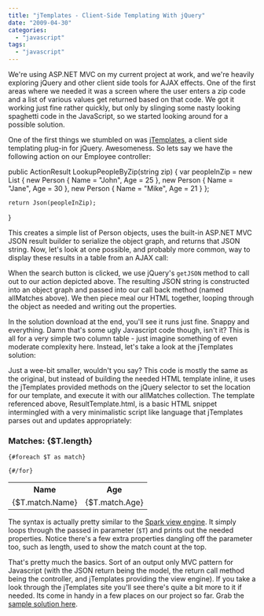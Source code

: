 ```yaml
---
title: "jTemplates - Client-Side Templating With jQuery"
date: "2009-04-30"
categories: 
  - "javascript"
tags: 
  - "javascript"
---
```


We're using ASP.NET MVC on my current project at work, and we're heavily exploring jQuery and other client side tools for AJAX effects. One of the first areas where we needed it was a screen where the user enters a zip code and a list of various values get returned based on that code. We got it working just fine rather quickly, but only by slinging some nasty looking spaghetti code in the JavaScript, so we started looking around for a possible solution.

One of the first things we stumbled on was [jTemplates](http://jtemplates.tpython.com/), a client side templating plug-in for jQuery. Awesomeness. So lets say we have the following action on our Employee controller:

public ActionResult LookupPeopleByZip(string zip)
{
	var peopleInZip = new List
		{
			new Person
				{
					Name = "John",
					Age = 25
				},
			new Person
				{
					Name = "Jane",
					Age = 30
				},
			new Person
				{
					Name = "Mike",
					Age = 21
				}
		};

	return Json(peopleInZip);
}

This creates a simple list of Person objects, uses the built-in ASP.NET MVC JSON result builder to serialize the object graph, and returns that JSON string. Now, let's look at one possible, and probably more common, way to display these results in a table from an AJAX call:

 

<script type="text/javascript">
	$(document).ready(function() {
		$("#search").click(function() {
			var url = 'http://localhost:35125/Standard/LookupPeopleByZip/' + $("#zipCode").val();
<div></div>
			$.getJSON(url,
				function(allMatches) {
					var matchCount = 0;
<div></div>
					var tableHtml = '<table>' +
									'<tr>' +
										'<th>Name</th>' +
										'<th>Age</th>' +
									'</tr>';
<div></div>
					for (var i in allMatches) {
						matchCount++;
						
						tableHtml += '<tr>' +
									'<td>' + allMatches[i].Name + '</td>' +
									'<td>' + allMatches[i].Age + '</td>' +
								 '</tr>';
					}
<div></div>
					tableHtml += '</table>';
<div></div>
					var headerHtml = '<h3>Matches: ' + matchCount + '</h3>';
<div></div>
					$("#searchResults").html(headerHtml + tableHtml);
				});
		});
	});
</script>

 

When the search button is clicked, we use jQuery's `getJSON` method to call out to our action depicted above. The resulting JSON string is constructed into an object graph and passed into our call back method (named allMatches above). We then piece meal our HTML together, looping through the object as needed and writing out the properties.

In the solution download at the end, you'll see it runs just fine. Snappy and everything. Damn that's some ugly Javascript code though, isn't it? This is all for a very simple two column table - just imagine something of even moderate complexity here. Instead, let's take a look at the jTemplates solution:

 

<script type="text/javascript">
	$(document).ready(function() {
		$("#search").click(function() {
			var url = 'http://localhost:35125/JTemplates/LookupPeopleByZip/' + $("#zipCode").val();
<div></div>
			$.getJSON(url,
				function(allMatches) {
					$('#searchResults').setTemplateURL('/Content/ResultTemplate.html');
					$('#searchResults').processTemplate(allMatches);
				});
		});
	});
</script>

 

Just a wee-bit smaller, wouldn't you say? This code is mostly the same as the original, but instead of building the needed HTML template inline, it uses the jTemplates provided methods on the jQuery selector to set the location for our template, and execute it with our allMatches collection. The template referenced above, ResultTemplate.html, is a basic HTML snippet intermingled with a very minimalistic script like language that jTemplates parses out and updates appropriately:

### Matches: {$T.length}

	{#foreach $T as match}
		
	{#/for}

<table>
	<tbody><tr>
		<th>Name</th>
		<th>Age</th>
	</tr>
<tr>
			<td>{$T.match.Name}</td>
			<td>{$T.match.Age}</td>
		</tr></tbody></table>

The syntax is actually pretty similar to the [Spark view engine](http://sparkviewengine.com/). It simply loops through the passed in parameter (`$T`) and prints out the needed properties. Notice there's a few extra properties dangling off the parameter too, such as length, used to show the match count at the top.

That's pretty much the basics. Sort of an output only MVC pattern for Javascript (with the JSON return being the model, the return call method being the controller, and jTemplates providing the view engine). If you take a look through the jTemplates site you'll see there's quite a bit more to it if needed. Its come in handy in a few places on our project so far. Grab the [sample solution here](/wp-content/uploads/2009/04/jtemplates.zip).
